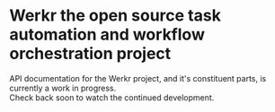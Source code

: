 # Werkr the open source task automation and workflow orchestration project
API documentation for the Werkr project, and it's constituent parts, is currently a work in progress.  
Check back soon to watch the continued development.  